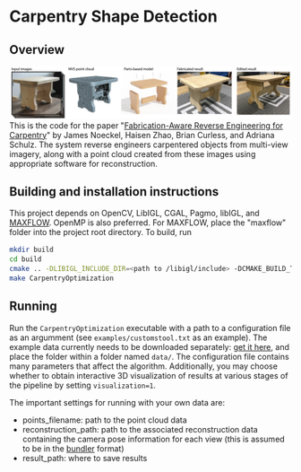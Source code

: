# Carpentry Shape Detection
## Overview
![](teaser3_sm.jpg)
This is the code for the paper "[Fabrication-Aware Reverse Engineering for Carpentry](https://arxiv.org/abs/2107.09965)" by James Noeckel, Haisen Zhao, Brian Curless, and Adriana Schulz. The system reverse engineers carpentered objects from multi-view imagery, along with a point cloud created from these images using appropriate software for reconstruction.

## Building and installation instructions
This project depends on OpenCV, LibIGL, CGAL, Pagmo, libIGL, and [MAXFLOW](http://pub.ist.ac.at/~vnk/software.html). OpenMP is also preferred.
For MAXFLOW, place the "maxflow" folder into the project root directory.
To build, run
```sh
mkdir build
cd build
cmake .. -DLIBIGL_INCLUDE_DIR=<path to /libigl/include> -DCMAKE_BUILD_TYPE=Release
make CarpentryOptimization
```

## Running
Run the `CarpentryOptimization` executable with a path to a configuration file as an argumment (see `examples/customstool.txt` as an example). The example data currently needs to be downloaded separately: [get it here](https://drive.google.com/file/d/16VQeez8vya6cB7WhLDWmjhHzla2AK-3u/view?usp=sharing), and place the folder within a folder named `data/`.
The configuration file contains many parameters that affect the algorithm. Additionally, you may choose whether to obtain interactive 3D visualization of results at various stages of the pipeline by setting `visualization=1`.

The important settings for running with your own data are:
- points_filename: path to the point cloud data
- reconstruction_path: path to the associated reconstruction data containing the camera pose information for each view (this is assumed to be in the [bundler](https://www.cs.cornell.edu/~snavely/bundler/bundler-v0.4-manual.html) format)
- result_path: where to save results
